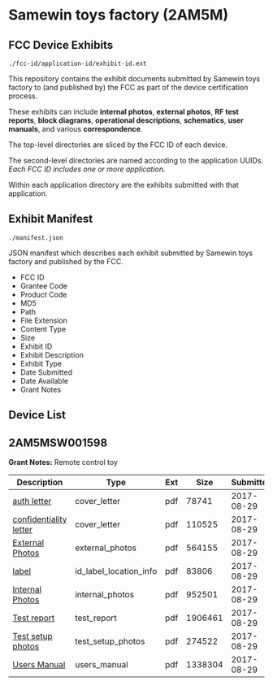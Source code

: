 # Samewin toys factory (2AM5M)
## FCC Device Exhibits

```
./fcc-id/application-id/exhibit-id.ext
```

This repository contains the exhibit documents submitted by Samewin toys factory to (and published by) the FCC as part of the device certification process.

These exhibits can include **internal photos**, **external photos**, **RF test reports**, **block diagrams**, **operational descriptions**, **schematics**, **user manuals**, and various **correspondence**.

The top-level directories are sliced by the FCC ID of each device.

The second-level directories are named according to the application UUIDs. *Each FCC ID includes one or more application.*

Within each application directory are the exhibits submitted with that application. 

## Exhibit Manifest

```
./manifest.json
```

JSON manifest which describes each exhibit submitted by Samewin toys factory and published by the FCC.

- FCC ID
- Grantee Code
- Product Code
- MD5
- Path
- File Extension
- Content Type
- Size
- Exhibit ID
- Exhibit Description
- Exhibit Type
- Date Submitted
- Date Available
- Grant Notes

## Device List
## 2AM5MSW001598
**Grant Notes:** Remote control toy

| Description | Type | Ext | Size | Submitted | Available |
| ----------- | ---- | --- | ---- | --------- | --------- |
| [auth letter](2AM5MSW001598/d1e4c10c9361ca37361c7f3e08e039a0/3531957.pdf) | cover_letter | pdf | 78741 | 2017-08-29 | 2017-08-29 |
| [confidentiality letter](2AM5MSW001598/d1e4c10c9361ca37361c7f3e08e039a0/3531959.pdf) | cover_letter | pdf | 110525 | 2017-08-29 | 2017-08-29 |
| [External Photos](2AM5MSW001598/d1e4c10c9361ca37361c7f3e08e039a0/3531969.pdf) | external_photos | pdf | 564155 | 2017-08-29 | 2017-08-29 |
| [label](2AM5MSW001598/d1e4c10c9361ca37361c7f3e08e039a0/3531961.pdf) | id_label_location_info | pdf | 83806 | 2017-08-29 | 2017-08-29 |
| [Internal Photos](2AM5MSW001598/d1e4c10c9361ca37361c7f3e08e039a0/3531971.pdf) | internal_photos | pdf | 952501 | 2017-08-29 | 2017-08-29 |
| [Test report](2AM5MSW001598/d1e4c10c9361ca37361c7f3e08e039a0/3532512.pdf) | test_report | pdf | 1906461 | 2017-08-29 | 2017-08-29 |
| [Test setup photos](2AM5MSW001598/d1e4c10c9361ca37361c7f3e08e039a0/3531973.pdf) | test_setup_photos | pdf | 274522 | 2017-08-29 | 2017-08-29 |
| [Users Manual](2AM5MSW001598/d1e4c10c9361ca37361c7f3e08e039a0/3531963.pdf) | users_manual | pdf | 1338304 | 2017-08-29 | 2017-08-29 |
